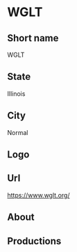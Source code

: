 # WGLT

## Short name

WGLT

## State

Illinois

## City

Normal

## Logo

## Url

https://www.wglt.org/

## About

## Productions 
 

